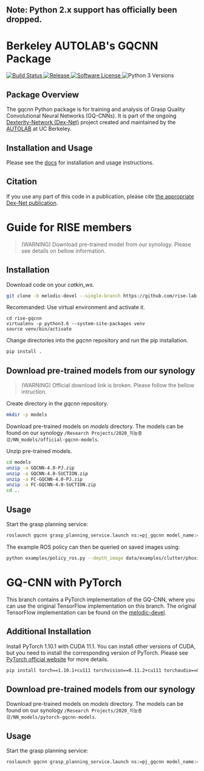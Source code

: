 ## Note: Python 2.x support has officially been dropped.

# Berkeley AUTOLAB's GQCNN Package
<p>
   <a href="https://travis-ci.org/BerkeleyAutomation/gqcnn/">
       <img alt="Build Status" src="https://travis-ci.org/BerkeleyAutomation/gqcnn.svg?branch=master">
   </a>
   <a href="https://github.com/BerkeleyAutomation/gqcnn/releases/latest">
       <img alt="Release" src="https://img.shields.io/github/release/BerkeleyAutomation/gqcnn.svg?style=flat">
   </a>
   <a href="https://github.com/BerkeleyAutomation/gqcnn/blob/master/LICENSE">
       <img alt="Software License" src="https://img.shields.io/badge/license-REGENTS-brightgreen.svg">
   </a>
   <a>
       <img alt="Python 3 Versions" src="https://img.shields.io/badge/python-3.5%20%7C%203.6%20%7C%203.7-yellow.svg">
   </a>
</p>

## Package Overview
The gqcnn Python package is for training and analysis of Grasp Quality Convolutional Neural Networks (GQ-CNNs). It is part of the ongoing [Dexterity-Network (Dex-Net)](https://berkeleyautomation.github.io/dex-net/) project created and maintained by the [AUTOLAB](https://autolab.berkeley.edu) at UC Berkeley.

## Installation and Usage
Please see the [docs](https://berkeleyautomation.github.io/gqcnn/) for installation and usage instructions.

## Citation
If you use any part of this code in a publication, please cite [the appropriate Dex-Net publication](https://berkeleyautomation.github.io/gqcnn/index.html#academic-use).

# Guide for RISE members
> (WARNING) Download pre-trained model from our synology. Please see details on bellow information. 
## Installation
Download code on your *catkin_ws*.
```bash
git clone -b melodic-devel --single-branch https://github.com/rise-lab-skku/rise-gqcnn.git
```

Recommanded: Use virtual environment and activate it.
```
cd rise-gqcnn
virtualenv -p python3.6 --system-site-packages venv
source venv/bin/activate
```

Change directories into the *gqcnn* repository and run the pip installation.
```bash
pip install .
```

## Download pre-trained models from our synology
> (WARNING) Official download link is broken. Please follow the bellow intruction.

Create directory in the *gqcnn* repository.
```bash
mkdir -p models
```
Download pre-trained models on *models* directory. The models can be found on our synology `/Research Projects/2020_지능증강/NN_models/official-gqcnn-models`.

Unzip pre-trained models.
```bash
cd models
unzip -a GQCNN-4.0-PJ.zip
unzip -a GQCNN-4.0-SUCTION.zip
unzip -a FC-GQCNN-4.0-PJ.zip
unzip -a FC-GQCNN-4.0-SUCTION.zip
cd ..
```

## Usage
Start the grasp planning service:
```bash
roslaunch gqcnn grasp_planning_service.launch ns:=pj_gqcnn model_name:=FC-GQCNN-4.0-PJ fully_conv:=true
```

The example ROS policy can then be queried on saved images using:
```bash
python examples/policy_ros.py --depth_image data/examples/clutter/phoxi/fcgqcnn/depth_0.npy --segmask data/examples/clutter/phoxi/fcgqcnn/segmask_0.png --camera_intr data/calib/phoxi/phoxi.intr --namespace pj_gqcnn
```

# GQ-CNN with PyTorch
This branch contains a PyTorch implementation of the GQ-CNN, where you can use the original TensorFlow implementation on this branch. The original TensorFlow implementation can be found on the [melodic-devel](https://github.com/rise-lab-skku/rise-gqcnn/tree/melodic-devel).

## Additional Installation
Install PyTorch 1.10.1 with CUDA 11.1. You can install other versions of CUDA, but you need to install the corresponding version of PyTorch. Please see [PyTorch official website](https://pytorch.org/get-started/locally/) for more details.
```bash
pip install torch==1.10.1+cu111 torchvision==0.11.2+cu111 torchaudio==0.10.1 -f https://download.pytorch.org/whl/cu111/torch_stable.html
```

## Download pre-trained models from our synology
Download pre-trained models on *models* directory. The models can be found on our synology `/Research Projects/2020_지능증강/NN_models/pytorch-gqcnn-models`.

## Usage
Start the grasp planning service:
```bash
roslaunch gqcnn grasp_planning_service.launch ns:=pj_gqcnn model_name:=PYTORCH-GQCNN-4.0-PJ backend:=pytorch
```

